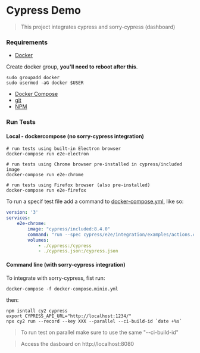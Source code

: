 # Cypress Demo
> This project integrates cypress and sorry-cypress (dashboard)

### Requirements
* [Docker](https://docs.docker.com/engine/install/debian/)
  
Create docker group, **you'll need to reboot after this**.
```shell
sudo groupadd docker
sudo usermod -aG docker $USER
```
* [Docker Compose](https://docs.docker.com/compose/install/)
* [git](https://git-scm.com/)
* [NPM](https://www.npmjs.com/)

### Run Tests
#### Local - dockercompose (no sorry-cypress integration)
```shell
# run tests using built-in Electron browser
docker-compose run e2e-electron

# run tests using Chrome browser pre-installed in cypress/included image
docker-compose run e2e-chrome

# run tests using Firefox browser (also pre-installed)
docker-compose run e2e-firefox
```
To run a specif test file add a command to [docker-compose.yml](docker-compose.yml), like so:
```yml
version: '3'
services:
    e2e-chrome:
        image: "cypress/included:8.4.0"
        command: "run --spec cypress/e2e/integration/examples/actions.cy.js"
        volumes:
            - ./cypress:/cypress
            - ./cypress.json:/cypress.json
```

#### Command line (with sorry-cypress integration)
To integrate with sorry-cypress, fist run:
```shell
docker-compose -f docker-compose.minio.yml
```
then:
```shell
npm isntall cy2 cypress
export CYPRESS_API_URL="http://localhost:1234/"
npx cy2 run --record --key XXX --parallel --ci-build-id `date +%s`
```
>To run test on parallel make sure to use the same "--ci-build-id"

>Access the dasboard on http://localhost:8080

